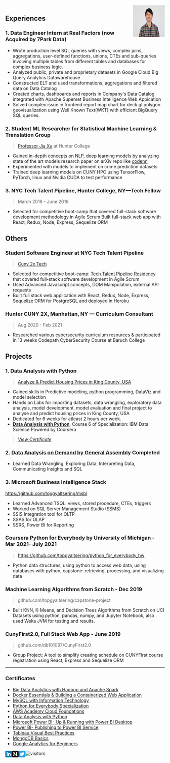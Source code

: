 <img align="right" width="100" height="100" src="Images/tops.jpg">

## Experiences

### 1. Data Engineer Intern at Real Factors (now Acquired by 7Park Data)

* Wrote production level SQL queries with views, complex joins, aggregations, user-defined functions, unions, CTEs and sub-queries involving multiple tables from
different tables and databases for complex business logic.
* Analyzed public, private and proprietary datasets in Google Cloud Big Query Analytics Datawarehouse
* Constructed ELT and used transformations, aggregations and filtered data on Data Catalog
* Created charts, dashboards and reports in Company's Data Catalog integrated with Apache Superset Business Intelligence Web Appication
* Solved complex issue in frontend report map chart for deck.gl polygon geovisualization using Well Known Text(WKT) with efficient BigQuery SQL queries.

### 2. Student ML Researcher for Statistical Machine Learning & Translation Group 
> [Professor Jia Xu](http://www.jiaxu.org/) at Hunter College 

* Gained in-depth concepts on NLP, deep learning models by analyzing state of the art models research paper on arXiv repo like [codenn](https://github.com/sriniiyer/codenn)
* Experimented with models to implement on crime prediction datasets
* Trained deep learning models on CUNY HPC using TensorFlow, PyTorch, linux and Nvidia CUDA to test performance 

### 3. NYC Tech Talent Pipeline, Hunter College, NY—Tech Fellow
> March 2019 - June 2019
* Selected for competitive boot-camp that covered full-stack software development methodology in Agile Scrum
Built full-stack web app with React, Redux, Node, Express, Sequelize ORM

## Others

### Student Software Engineer at NYC Tech Talent Pipeline
>[Cuny 2x Tech](https://www.techtalentpipeline.nyc/cs-doubling)

* Selected for competitive boot-camp: [Tech Talent Pipeline Residency](https://github.com/huntercuny2x/summer19bootcamp) that covered full-stack software development in Agile Scrum
* Used Advanced Javascript concepts, DOM Manipulation, external API requests
* Built full stack web application with React, Redux, Node, Express, Sequelize ORM for PostgreSQL and deployed in Heroku

### Hunter CUNY 2X, Manhattan, NY — Curriculum Consultant
> Aug 2020 - Feb 2021
* Researched various cybersecurity curriculum resources & participated in 13 weeks Codepath CyberSecurity Course at Baruch College

## Projects

### 1. Data Analysis with Python
>[Analyze & Predict Housing Prices in King County, USA](https://github.com/topgyaltsering/dataAnalysiswithPython)

* Gained skills in Predictive modeling, python programming, DataViz and model selection
* Hands on Labs for importing datasets, data wrangling, exploratory data analysis, model development, model evaluation and final project to analyse and predict housing prices in King County, USA
* Dedicated for 6 weeks for atleast 2 hours per week.
* [__Data Analysis with Python__](https://www.coursera.org/learn/data-analysis-with-python), Course 6 of Specialization: IBM Data Science Powered by Coursera
>[_View Certificate_](https://www.coursera.org/account/accomplishments/verify/HUVP4FJCLGCS)

### 2. [Data Analysis on Demand by General Assembly](https://generalassemb.ly/education/learn-data-analysis-online) Completed

* Learned Data Wrangling, Exploring Data, Interpreting Data, Communicating Insights and SQL

### 3. Microsoft Business Intelligence Stack
https://github.com/topgyaltsering/msbi
- Learned Advanced TSQL: views, stored procedure, CTEs, triggers
- Worked on SQL Server Management Studio (SSMS) 
- SSIS Integration tool for OLTP
- SSAS for OLAP 
- SSRS, Power BI for Reporting

### Coursera Python for Everybody by University of Michigan - Mar 2021- July 2021
> https://github.com/topgyaltsering/python_for_everybody_hw
* Python data structures, using python to access web data, using databases with python, capstone: retrieving, processing, and visualizing data

### Machine Learning Algorithms from Scratch - Dec 2019
> github.com/topgyaltsering/capstone-project
* Built KNN, K-Means, and Decision Trees Algorithms from Scratch on UCI Datasets using python, pandas, numpy, and Jupyter Notebook, also used Weka JVM for testing and results.

### CunyFirst2.0, Full Stack Web App - June 2019 
> github.com/db101097/CunyFirst2.0
* Group Project: A tool to simplify creating schedule on CUNYFirst course registration using React, Express and Sequelize ORM
---

### Certificates
- [Big Data Analytics with Hadoop and Apache Spark](https://github.com/topgyaltsering/Topgyal_Portfolio/blob/d08cfe594d3254800cd49892b4d2a39293f9c513/Images/CertificateOfCompletion_Big%20Data%20Analytics%20with%20Hadoop%20and%20Apache%20Spark.pdf)
- [Docker Essentials & Building a Containerized Web Application](https://www.coursera.org/account/accomplishments/verify/XK526CW7ALDG?utm_source=link&utm_medium=certificate&utm_content=cert_image&utm_campaign=sharing_cta&utm_product=project)
- [MySQL with Information Technology](https://www.coursera.org/account/accomplishments/verify/BRXDRVFUA36P?utm_source=link&utm_medium=certificate&utm_content=cert_image&utm_campaign=sharing_cta&utm_product=project)
- [Python for Everybody Specialization](https://www.coursera.org/account/accomplishments/specialization/certificate/NEVGFASUB5EK)
- [AWS Academy Cloud Foundations](https://www.aws.training/Transcript/CompletionCertificateHtml?transcriptid=hbISvH4o_kCcoqRERDJ4Lg2)
- [Data Analysis with Python](https://www.coursera.org/account/accomplishments/verify/HUVP4FJCLGCS?utm_source=link&utm_medium=certificate&utm_content=cert_image&utm_campaign=sharing_cta&utm_product=course)
- [Microsoft Power BI- Up & Running with Power BI Desktop](https://udemy-certificate.s3.amazonaws.com/image/UC-a2a41c94-e91b-42ca-94c0-fa7383c9d36b.jpg)
- [Power BI- Publishing to Power BI Service](https://www.udemy.com/certificate/UC-25528088-299c-4b50-9958-830b48ef82f1/)
- [Tableau Visual Best Practices](https://www.udemy.com/certificate/UC-9994919d-1960-4409-ab6f-80d1a1fd32ca/)
- [MongoDB Basics](https://university.mongodb.com/course_completion/f9c45541-c2c9-4051-a67f-7cb836852c52)
- [Google Analytics for Beginners](https://analytics.google.com/analytics/academy/certificate/KaoobM0eQDSR9IFQP3kHpQ)

<a href="https://www.linkedin.com/in/topgyaltsering/">
  <img align="left" alt="Topgyal Linkedin" width="21px" src="https://raw.githubusercontent.com/edent/SuperTinyIcons/099dc12b59179d07d534069bc8551718f786d91a/images/svg/linkedin.svg" />
</a>

<a href="https://topgyaltsering.com">
  <img align="left" alt="Topgyal Tsering Medium" width="21px" src="https://raw.githubusercontent.com/edent/SuperTinyIcons/099dc12b59179d07d534069bc8551718f786d91a/images/svg/medium.svg" />
</a>

<a href="https://twitter.com/tseringtopke">
  <img align="left" alt="Topgyal Twitter" width="21px" src="https://raw.githubusercontent.com/edent/SuperTinyIcons/099dc12b59179d07d534069bc8551718f786d91a/images/svg/twitter.svg" />
</a>

<!-- [<img align="center" width="30" height="30" src="Images/medium-line.png">](https://medium.com/@topgyaltsering)
[<img align="center" width="30" height="30" src="Images/twitter-fill.png">](https://twitter.com/topgyalgurung)
[<img align="center" width="30" height="30" src="Images/mail-fill.png">](topgyaltsering3@gmail.com)
[<img align="center" width="30" height="30" src="Images/linkedin-box-fill.png">](https://www.linkedin.com/in/topgyaltsering/) -->

![visitors](https://visitor-badge.glitch.me/badge?page_id=topgyaltsering.Topgyal_Portfolio)

